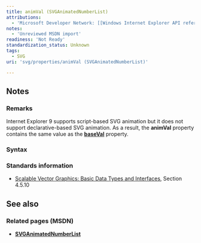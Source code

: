 ```yaml
---
title: animVal (SVGAnimatedNumberList)
attributions:
  - 'Microsoft Developer Network: [[Windows Internet Explorer API reference](http://msdn.microsoft.com/en-us/library/ie/hh828809%28v=vs.85%29.aspx) Article]'
notes:
  - 'Unreviewed MSDN import'
readiness: 'Not Ready'
standardization_status: Unknown
tags:
  - SVG
uri: 'svg/properties/animVal (SVGAnimatedNumberList)'

---
```

## <span>Notes</span>

### <span>Remarks</span>

Internet Explorer 9 supports script-based SVG animation but it does not support declarative-based SVG animation. As a result, the **animVal** property contains the same value as the [**baseVal**](/svg/properties/baseVal_(SVGAnimatedNumberList)) property.

### <span>Syntax</span>

### <span>Standards information</span>

-   [Scalable Vector Graphics: Basic Data Types and Interfaces](http://go.microsoft.com/fwlink/p/?linkid=204732), Section 4.5.10

## <span>See also</span>

### <span>Related pages (MSDN)</span>

-   [**SVGAnimatedNumberList**](/svg/objects/SVGAnimatedNumberList)
